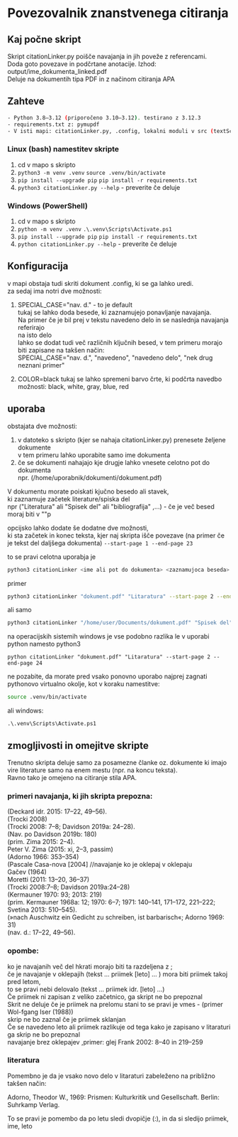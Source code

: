 # Povezovalnik znanstvenega citiranja

## Kaj počne skript
Skript citationLinker.py poišče navajanja in jih poveže z referencami.<br>
Doda goto povezave in podčrtane anotacije. Izhod: output/ime_dokumenta_linked.pdf<br>
Deluje na dokumentih tipa PDF in z načinom citiranja APA<br>

## Zahteve
```bash
- Python 3.8–3.12 (priporočeno 3.10–3.12). testirano z 3.12.3
- requirements.txt z: pymupdf
- V isti mapi: citationLinker.py, .config, lokalni moduli v src (textScreener.py, bibliographyFinder.py, configLoad.py, inParenthesisExtractor.py).
```


### Linux (bash) namestitev skripte
1. cd v mapo s skripto<br>
2. `python3 -m venv .venv`
   `source .venv/bin/activate`
3. `pip install --upgrade pip`
   `pip install -r requirements.txt`
4. `python3 citationLinker.py --help` - preverite če deluje<br>

### Windows (PowerShell)
1. cd v mapo s skripto<br>
2. `python -m venv .venv`
   `.\.venv\Scripts\Activate.ps1`
3. `pip install --upgrade pip`
   `pip install -r requirements.txt`
4. `python citationLinker.py --help` - preverite če deluje<br>

## Konfiguracija
v mapi obstaja tudi skriti dokument .config, ki se ga lahko uredi.<br>
za sedaj ima notri dve možnosti:<br>
1. SPECIAL_CASE="nav. d." - to je default<br>
    tukaj se lahko doda besede, ki zaznamujejo ponavljanje navajanja.<br>
    Na primer če je bil prej v tekstu navedeno delo in se naslednja navajanja referirajo<br>
    na isto delo<br>
    lahko se dodat tudi več različnih ključnih besed, v tem primeru morajo biti zapisane na takšen način:<br>
    SPECIAL_CASE="nav. d.", "navedeno", "navedeno delo", "nek drug neznani primer"<br>

2. COLOR=black 
    tukaj se lahko spremeni barvo črte, ki podčrta navedbo<br>
    možnosti: black, white, gray, blue, red<br>

## uporaba

obstajata dve možnosti:<br>
1. v datoteko s skripto (kjer se nahaja citationLinker.py) prenesete željene dokumente<br>
    v tem primeru lahko uporabite samo ime dokumenta<br>
2. če se dokumenti nahajajo kje drugje lahko vnesete celotno pot do dokumenta<br>
    npr. (/home/uporabnik/dokumenti/dokument.pdf)<br>

V dokumentu morate poiskati kjučno besedo ali stavek,<br>
ki zaznamuje začetek literature/spiska del<br>
npr ("Literatura" ali "Spisek del" ali "bibliografija" ,...) - če je več besed moraj biti v ""p

opcijsko lahko dodate še dodatne dve možnosti,<br>
ki sta začetek in konec teksta, kjer naj skripta išče povezave (na primer če je tekst del daljšega dokumenta) `--start-page 1 --end-page 23`<br>


to se pravi celotna uporabja je<br>

```bash
python3 citationLinker <ime ali pot do dokumenta> <zaznamujoca beseda> --start-page <začetna> --end-page <končna>
```
primer<br>
```bash
python3 citationLinker "dokument.pdf" "Litaratura" --start-page 2 --end-page 24
```
ali samo <br>
```bash
python3 citationLinker "/home/user/Documents/dokument.pdf" "Spisek del" 
```

na operacijskih sistemih windows je vse podobno razlika le v uporabi python namesto python3<br>
```windows
python citationLinker "dokument.pdf" "Litaratura" --start-page 2 --end-page 24
```

ne pozabite, da morate pred vsako ponovno uporabo najprej zagnati pythonovo virtualno okolje, kot v koraku namestitve:<br>
```bash
source .venv/bin/activate
```
ali windows:<br>
```windows
.\.venv\Scripts\Activate.ps1
```


## zmogljivosti in omejitve skripte

Trenutno skripta deluje samo za posamezne članke oz. dokumente ki imajo vire literature samo na enem mestu (npr. na koncu teksta). <br>
Ravno tako je omejeno na citiranje stila APA.<br>


### primeri navajanja, ki jih skripta prepozna:

(Deckard idr. 2015: 17–22, 49–56).<br>
(Trocki 2008)<br>
(Trocki 2008: 7–8; Davidson 2019a: 24–28).<br>
(Nav. po Davidson 2019b: 180)<br>
(prim. Zima 2015: 2–4).<br>
Peter V. Zima (2015: xi, 2–3, passim)<br>
(Adorno 1966: 353–354)<br>
(Pascale Casa-nova [2004] //navajanje ko je oklepaj v oklepaju <br>
Gačev (1964)<br>
Moretti (2011: 13–20, 36–37)<br>
(Trocki 2008:7–8; Davidson 2019a:24–28)<br>
(Kermauner 1970: 93; 2013: 219)<br>
(prim. Kermauner 1968a: 12; 1970: 6–7; 1971: 140–141, 171–172, 221–222; Svetina 2013: 510–545).<br>
(»nach Auschwitz ein Gedicht zu schreiben, ist barbarisch«; Adorno 1969: 31)<br>
(nav. d.: 17–22, 49–56).<br>
### opombe:

ko je navajanih več del hkrati morajo biti ta razdeljena z ;<br>
če je navajanje v oklepajih (tekst ... priimek [leto] ... ) mora biti priimek takoj pred letom,<br>
to se pravi nebi delovalo (tekst ... priimek idr. [leto] ...)<br>
Če priimek ni zapisan z veliko začetnico, ga skript ne bo prepoznal<br>
Skrit ne deluje če je priimek na prelomu stani to se pravi je vmes - (primer Wol-fgang Iser (1988))<br>
skrip ne bo zaznal če je priimek sklanjan <br>
Če se navedeno leto ali priimek razlikuje od tega kako je zapisano v litaraturi ga skrip ne bo prepoznal<br>
navajanje brez oklepajev ,primer: glej Frank 2002: 8–40 in 219–259<br>

### literatura

Pomembno je da je vsako novo delo v litaraturi zabeleženo na približno takšen način:<br>

Adorno, Theodor W., 1969: Prismen: Kulturkritik und Gesellschaft. Berlin:<br>
Suhrkamp Verlag.<br>

To se pravi je pomembo da po letu sledi dvopičje (:), in da si sledijo priimek, ime, leto<br>

